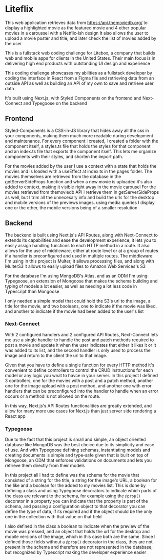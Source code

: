 # Liteflix

This web application retrieves data from https://api.themoviedb.org/ to display a highlighted movie as the featured movie and 4 other popular movies in a caroussel with a Netflix-ish design
It also allows the user to upload a movie poster and title, and later check the list of movies added by the user

This is a fullstack web coding challenge for Litebox, a company that builds web and mobile apps for clients in the United States. 
Their main focus is in delivering high end products with outstanding UI design and experience

This coding challenge showcases my abilities as a fullstack developer by coding the interface in React from a Figma file and retrieving data from an outside API as well as building an API of my own to save and retrieve user data

It's built using Next.js, with Styled Components on the frontend and Next-Connect and Typegoose on the backend

## Frontend

Styled-Components is a CSS-in-JS library that hides away all the css in your components, making them much more readable during development and maintenance.
For every component I created, I created a folder with the component itself, a styles.ts file that holds the styles for that component and an index.ts file that exports the component itself. This lets me organize components with their styles, and shorten the import path.

For the movies added by the user I use a context with a state that holds the movies and is loaded with a useEffect at index.ts in the pages folder. The movies themselves are retrieved from the database in the getServerSideProps function and when a new movie is uploaded it's also added to context, making it visible right away in the movie carousel
For the movies retrieved from themoviedb API I retrieve them in getServerSideProps as well, but I trim all the unnecesary info and build the urls for the desktop and mobile versions of the previews images. using media queries I display one or the other, the mobile versions being of a smaller resolution
 

## Backend

The backend is built using Next.js's API Routes, along with Next-Connect to extends its capabilities and ease the development experience, it lets you to easily assign handling functions to each HTTP method in a route. It also allows for the use of middleware, either at route level or at a group of routes if a handler is preconfigured and used in multiple routes. The middleware I'm using in this project is Multer, it allows processing files, and along with MulterS3 it allows to easily upload files to Amazon Web Services's S3

For the database I'm using MongoDB's Atlas, and as an ODM I'm using Typegoose, an extension of Mongoose that makes the schema building and typing of models a lot easier, as well as needing a lot less code in Typescript than Mongoose

I only needed a simple model that could hold the S3's url to the image, a title for the movie, and two booleans, one to indicate if the movie was liked, and another to indicate if the movie had been added to the user's list

### Next-Connect

With 2 configured handlers and 2 configured API Routes, Next-Connect lets me use a single handler to handle the post and patch methods required to post a movie and update it when the user indicates that either it likes it or it was added to its list, and the second handler is only used to process the image and return to the client the url to that image.

Given that you have to define a single function for every HTTP method it's convenient to define controllers to control the CRUD instructions for each model or any logic you wnat to havce in your server. In this project I defined 3 controllers, one for the movies with a post and a patch method, another one for the image upload with a post method, and another one with error handlers that can be preconfigured into the handler to handle when an error occurs or a method is not allowed on the route.

In this way, Next.js's API Routes functionalities are greatly extended, and allow for many more use cases for Next.js than just server side rendering a React app

### Typegoose

Due to the fact that this project is small and simple, an object oriented database like MongoDB was the best choice due to its simplicity and ease of use. And with Typegoose defining schemas, instantiating models and creating documents is simple and type-safe given that is built on top of Mongoose, an ODM that enforces validations on documents and lets you retrieve them directly from their models

In this project all I had to define was the schema for the movie that consisted of a string for the title, a string for the image's URL, a boolean for the like and a boolean for the added to my movies list. This is done by defining a class and using Typegoose decorators to indicate which parts of the class are relevant to the schema, for example using the ```@prop()``` decorator in a property you can indicate that the property is part of the schema, and passing a configuration object to that decorator you can define the type of data, if its required and if the object should be the only one in the collection with that value on that field

I also defined in the class a boolean to indicate when the preview of the movie was pressed, and an object that holds the url for the desktop and mobile versions of the image, which in this case both are the same. Since I defined those fields without a ```@prop()``` decorator in the class, they are not present in the schema and therefore are not represented in the database, but recognized by Typescript making the developer experience easier
